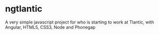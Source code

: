 ngtlantic
=========

A very simple javascript project for who is starting to work at Tlantic, with Angular, HTML5, CSS3, Node and Phonegap
